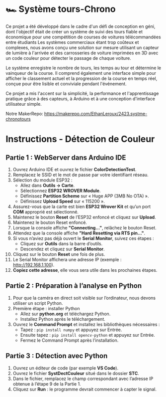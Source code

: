 🏎️ Système tours-Chrono
==============================

Ce projet a été développé dans le cadre d'un défi de conception en géni, dont l'objectif était de créer un système de suivi des tours fiable et économique pour une compétition de courses de voitures télécommandées entre étudiants Les systèmes commerciaux étant trop coûteux et complexes, nous avons conçu une solution sur mesure utilisant un capteur de lumière à l'arrivée et des carrosseries de voiture imprimées en 3D avec un code couleur pour détecter le passage de chaque voiture.

Le système enregistre le nombre de tours, les temps au tour et détermine le vainqueur de la course. Il comprend également une interface simple pour afficher le classement actuel et la progression de la course en temps réel, conçue pour être lisible et conviviale pendant l'événement.

Ce projet a mis l'accent sur la simplicité, la performance et l'apprentissage pratique grâce à des capteurs, à Arduino et à une conception d'interface utilisateur simple.

Notre MakerRepo: https://makerepo.com/EthanLeroux/2423.systme-chronotours

Instructions - Détection de Couleur
=========================

Partie 1 : WebServer dans Arduino IDE
-------------------------------------
1. Ouvrez Arduino IDE et ouvrez le fichier **ColorDetectionTest**.
2. Remplacez le SSID et le mot de passe par votre identifiant réseau.
3. Sélection du module ESP32 :
   - Allez dans **Outils → Carte**.
   - Sélectionnez **ESP32 WROVER Module**.
   - Définissez **Partition Scheme** sur « Huge APP (3MB No OTA) ».
   - Définissez **Upload Speed** sur « 115200 ».
4. Assurez-vous que la carte est bien **ESP32 Wrover Kit** et qu’un port **COM** approprié est sélectionné.
5. Maintenez le bouton **Reset** de l’ESP32 enfoncé et cliquez sur **Upload**.
6. Maintenez le bouton Reset enfoncé.
7. Lorsque la console affiche **"Connecting…"**, relâchez le bouton Reset.
8. Attendez que la console affiche **"Hard Resetting via RTS pin…"**.
9. Si vous n’aviez pas déjà ouvert le **Serial Monitor**, suivez ces étapes :
   - Cliquez sur **Outils** dans la barre d’outils.
   - Descendez et cliquez sur **Serial Monitor**.
10. Cliquez sur le bouton **Reset** une fois de plus.
11. Le Serial Monitor affichera une adresse IP (exemple : http://192.168.1.100).
12. **Copiez cette adresse**, elle vous sera utile dans les prochaines étapes.

Partie 2 : Préparation à l’analyse en Python
--------------------------------------------
1. Pour que la caméra en direct soit visible sur l’ordinateur, nous devons utiliser un script Python.
2. Première étape : installer Python
   - Allez sur **python.org** et téléchargez Python.
   - Installez Python après le téléchargement.
3. Ouvrez le **Command Prompt** et installez les bibliothèques nécessaires :
   - Tapez : `pip install numpy` et appuyez sur Entrée.
   - Ensuite tapez : `pip install opencv-python` et appuyez sur Entrée.
   - Fermez le Command Prompt après l’installation.

Partie 3 : Détection avec Python
--------------------------------
1. Ouvrez un éditeur de code (par exemple **VS Code**).
2. Ouvrez le fichier **SystDectCouleur** situé dans le dossier **STC**.
3. Dans le fichier, remplacez le champ correspondant avec l’adresse IP obtenue à l’étape 9 de la Partie 1.
4. Cliquez sur **Run** : le programme devrait commencer à capter le signal.
